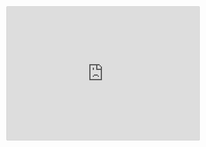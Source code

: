 <html>
  <head>
    <title></title>
  </head>
<body>
  <iframe src="https://snapcraft.io/daily-quotes/embedded?button=white&channels=true&summary=true" frameborder="0" width="100%" height="350px" style="border: 1px solid #CCC; border-radius: 2px;"></iframe>
</body>
</html>

